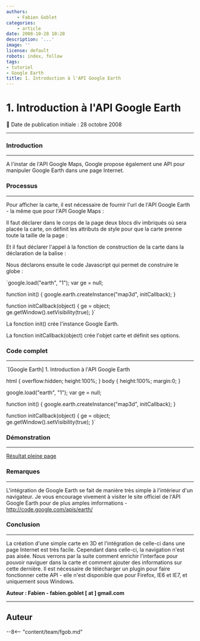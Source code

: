 ```yaml
---
authors:
    - Fabien Goblet
categories:
    - article
date: 2008-10-28 10:20
description: '...'
image: ''
license: default
robots: index, follow
tags:
- tutoriel
- Google Earth
title: 1. Introduction à l'API Google Earth
---
```


# 1. Introduction à l'API Google Earth

:calendar: Date de publication initiale : 28 octobre 2008

----

### Introduction

---

A l'instar de l'API Google Maps, Google propose également une API pour manipuler Google Earth dans une page Internet.  

### Processus

---

Pour afficher la carte, il est nécessaire de fournir l'url de l'API Google Earth - la même que pour l'API Google Maps :  

Il faut déclarer dans le corps de la page deux blocs div imbriqués où sera placée la carte, on définit les attributs de style pour que la carte prenne toute la taille de la page :  

Et il faut déclarer l'appel à la fonction de construction de la carte dans la déclaration de la balise :  

Nous déclarons ensuite le code Javascript qui permet de construire le globe :  

`google.load("earth", "1");
var ge = null;

function init() {
google.earth.createInstance("map3d", initCallback);
}

function initCallback(object) {
ge = object;
ge.getWindow().setVisibility(true);
}`  

La fonction init() crée l'instance Google Earth.  

La fonction initCallback(object) crée l'objet carte et définit ses options.  

### Code complet

---

`[Google Earth] 1. Introduction à l'API Google Earth

html { overflow:hidden; height:100%; }
body { height:100%; margin:0; }

google.load("earth", "1");
var ge = null;

function init() {
google.earth.createInstance("map3d", initCallback);
}

function initCallback(object) {
ge = object;
ge.getWindow().setVisibility(true);
}`  

### Démonstration

---

[Résultat pleine page](http://88.191.39.115/fabien/geotribu/%5bgeotribu%5d_Google-Earth_tuto1.html)

### Remarques

---

L'intégration de Google Earth se fait de manière très simple à l'intérieur d'un navigateur.
Je vous encourage vivement à visiter le site officiel de l'API Google Earth pour de plus amples imformations - <http://code.google.com/apis/earth/>

### Conclusion

---

La création d'une simple carte en 3D et l'intégration de celle-ci dans une page Internet est très facile.
Cependant dans celle-ci, la navigation n'est pas aisée.
Nous verrons par la suite comment enrichir l'interface pour pouvoir naviguer dans la carte et comment ajouter des informations sur cette dernière.
Il est nécessaire de télécharger un plugin pour faire fonctionner cette API - elle n'est disponible que pour Firefox, IE6 et IE7, et uniquement sous Windows.

**Auteur : Fabien - fabien.goblet [ at ] gmail.com**

----

## Auteur

--8<-- "content/team/fgob.md"
